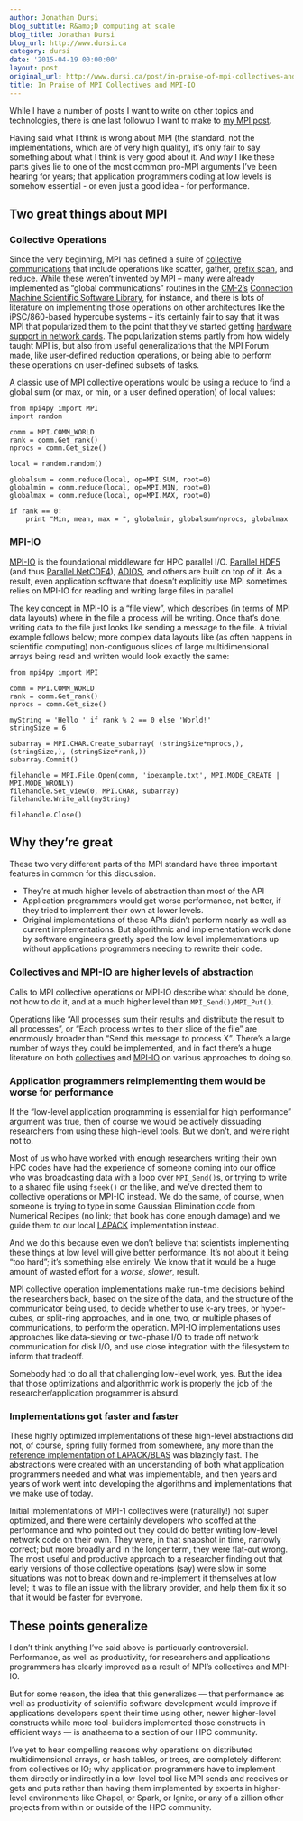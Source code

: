 ```yaml
---
author: Jonathan Dursi
blog_subtitle: R&amp;D computing at scale
blog_title: Jonathan Dursi
blog_url: http://www.dursi.ca
category: dursi
date: '2015-04-19 00:00:00'
layout: post
original_url: http://www.dursi.ca/post/in-praise-of-mpi-collectives-and-mpi-io.html
title: In Praise of MPI Collectives and MPI-IO
---
```


<p>While I have a number of posts I want to write on other topics and technologies, there is one last followup I want to make to <a href="http://www.dursi.ca/hpc-is-dying-and-mpi-is-killing-it/">my MPI post</a>.</p>

<p>Having said what I think is wrong about MPI (the standard, not the implementations, which are of very high quality), it’s only fair to say something about what I think is very good about it.  And <em>why</em> I like these parts gives lie to one of the most common pro-MPI arguments I’ve been hearing for years; that application programmers coding at low levels is somehow essential - or even just a good idea - for performance.</p>

<h2 id="two-great-things-about-mpi">Two great things about MPI</h2>

<h3 id="collective-operations">Collective Operations</h3>
<p>Since the very beginning, MPI has defined a suite of <a href="https://computing.llnl.gov/tutorials/mpi/#Collective_Communication_Routines">collective communications</a> that include operations like scatter, gather, <a href="http://en.wikipedia.org/wiki/Prefix_sum">prefix scan</a>, and reduce.  While these weren’t invented by MPI – many were already implemented as “global communications” routines in the <a href="http://en.wikipedia.org/wiki/Connection_Machine">CM-2’s</a> <a href="http://ieeexplore.ieee.org/xpl/articleDetails.jsp?arnumber=365582">Connection Machine Scientific Software Library</a>, for instance, and there is lots of literature on implementing those operations on other architectures like the iPSC/860-based hypercube systems – it’s certainly fair to say that it was MPI that popularized them to the point that they’ve started getting <a href="http://www.mellanox.com/page/products_dyn?product_family=104&amp;menu_section=73">hardware support in network cards</a>. The popularization stems partly from how widely taught MPI is, but also from useful generalizations that the MPI Forum made, like user-defined reduction operations, or being able to perform these operations on user-defined subsets of tasks.</p>

<p>A classic use of MPI collective operations would be using a reduce to find a global sum (or max, or min, or a user defined operation) of local values:</p>

<pre><code class="language-python">from mpi4py import MPI
import random

comm = MPI.COMM_WORLD
rank = comm.Get_rank()
nprocs = comm.Get_size()

local = random.random()

globalsum = comm.reduce(local, op=MPI.SUM, root=0)
globalmin = comm.reduce(local, op=MPI.MIN, root=0)
globalmax = comm.reduce(local, op=MPI.MAX, root=0)

if rank == 0:
    print "Min, mean, max = ", globalmin, globalsum/nprocs, globalmax
</code></pre>

<h3 id="mpi-io">MPI-IO</h3>

<p><a href="http://beige.ucs.indiana.edu/I590/node86.html">MPI-IO</a> is the foundational middleware for HPC parallel I/O.  <a href="https://hdfgroup.org/HDF5/PHDF5/">Parallel HDF5</a> (and thus <a href="http://www.unidata.ucar.edu/software/netcdf/docs_rc/parallel_io.html">Parallel NetCDF4</a>), <a href="https://www.olcf.ornl.gov/center-projects/adios/">ADIOS</a>, and others are built on top of it.  As a result, even application software that doesn’t explicitly use MPI sometimes relies on MPI-IO for reading and writing large files in parallel.</p>

<p>The key concept in MPI-IO is a “file view”, which describes (in terms of MPI data layouts) where in the file a process will be writing.  Once that’s done, writing data to the file just looks like sending a message to the file.  A trivial example follows below; more complex data layouts like (as often happens in scientific computing) non-contiguous slices of large multidimensional arrays being read and written would look exactly the same:</p>

<pre><code class="language-python">from mpi4py import MPI

comm = MPI.COMM_WORLD
rank = comm.Get_rank()
nprocs = comm.Get_size()

myString = 'Hello ' if rank % 2 == 0 else 'World!'
stringSize = 6

subarray = MPI.CHAR.Create_subarray( (stringSize*nprocs,), (stringSize,), (stringSize*rank,))
subarray.Commit()

filehandle = MPI.File.Open(comm, 'ioexample.txt', MPI.MODE_CREATE | MPI.MODE_WRONLY)
filehandle.Set_view(0, MPI.CHAR, subarray)
filehandle.Write_all(myString)

filehandle.Close()
</code></pre>

<h2 id="why-theyre-great">Why they’re great</h2>

<p>These two very different parts of the MPI standard have three important features in common for this discussion.</p>

<ul>
  <li>They’re at much higher levels of abstraction than most of the API</li>
  <li>Application programmers would get worse performance, not better, if they tried to implement their own at lower levels.</li>
  <li>Original implementations of these APIs didn’t perform nearly as well as current implementations.  But algorithmic and implementation work done by software engineers greatly sped the low level implementations up without applications programmers needing to rewrite their code.</li>
</ul>

<h3 id="collectives-and-mpi-io-are-higher-levels-of-abstraction">Collectives and MPI-IO are higher levels of abstraction</h3>

<p>Calls to MPI collective operations or MPI-IO describe what should be done, not how to do it, and at a much higher level than <code>MPI_Send()/MPI_Put()</code>.</p>

<p>Operations like “All processes sum their results and distribute the result to all processes”, or “Each process writes to their slice of the file” are enormously broader than “Send this message to process X”.  There’s a large number of ways they could be implemented, and in fact there’s a huge literature on both <a href="https://scholar.google.ca/scholar?q=mpi+collectives">collectives</a> and <a href="https://scholar.google.ca/scholar?q=mpi-io">MPI-IO</a> on various approaches to doing so.</p>

<h3 id="application-programmers-reimplementing-them-would-be-worse-for-performance">Application programmers reimplementing them would be worse for performance</h3>

<p>If the “low-level application programming is essential for high performance” argument was true, then of course we would be actively dissuading researchers from using these high-level tools.  But we don’t, and we’re right not to.</p>

<p>Most of us who have worked with enough researchers writing their own HPC codes have had the experience of someone coming into our office who was broadcasting data with a loop over <code>MPI_Send()</code>s, or trying to write to a shared file using <code>fseek()</code> or the like, and we’ve directed them to collective operations or MPI-IO instead.  We do the same, of course, when someone is trying to type in some Gaussian Elimination code from Numerical Recipes (no link; that book has done enough damage) and we guide them to our local <a href="http://en.wikipedia.org/wiki/LAPACK">LAPACK</a> implementation instead.</p>

<p>And we do this because even we don’t believe that scientists implementing these things at low level will give better performance.  It’s not about it being “too hard”; it’s something else entirely.  We know that it would be a huge amount of wasted effort for a <em>worse</em>, <em>slower</em>, result.</p>

<p>MPI collective operation implementations make run-time decisions behind the researchers back, based on the size of the data, and the structure of the communicator being used, to decide whether to use k-ary trees, or hyper-cubes, or split-ring approaches, and in one, two, or multiple phases of communications, to perform the operation.  MPI-IO implementations uses approaches like data-sieving or two-phase I/O to trade off network communication for disk I/O, and use close integration with the filesystem to inform that tradeoff.</p>

<p>Somebody had to do all that challenging low-level work, yes.  But the idea that those optimizations and algorithmic work is properly the job of the researcher/application programmer is absurd.</p>

<h3 id="implementations-got-faster-and-faster">Implementations got faster and faster</h3>

<p>These highly optimized implementations of these high-level abstractions did not, of course, spring fully formed from somewhere, any more than the <a href="http://www.netlib.org/lapack/">reference implementation of LAPACK/BLAS</a> was blazingly fast.  The abstractions were created with an understanding of both what application programmers needed and what was implementable, and then years and years of work went into developing the algorithms and implementations that we make use of today.</p>

<p>Initial implementations of MPI-1 collectives were (naturally!) not super optimized, and there were certainly developers who scoffed at the performance and who pointed out they could do better writing low-level network code on their own.  They were, in that snapshot in time, narrowly correct; but more broadly and in the longer term, they were flat-out wrong.  The most useful and productive approach to a researcher finding out that early versions of those collective operations (say) were slow in some situations was not to break down and re-implement it themselves at low level; it was to file an issue with the library provider, and help them fix it so that it would be faster for everyone.</p>

<h2 id="these-points-generalize">These points generalize</h2>

<p>I don’t think anything I’ve said above is particuarly controversial. Performance, as well as productivity, for researchers and applications programmers has clearly improved as a result of MPI’s collectives and MPI-IO.</p>

<p>But for some reason, the idea that this generalizes — that performance as well as productivity of scientific software development would improve if applications developers spent their time using other, newer higher-level constructs while more tool-builders implemented those constructs in efficient ways — is anathaema to a section of our HPC community.</p>

<p>I’ve yet to hear compelling reasons why operations on distributed multidimensional arrays, or hash tables, or trees, are completely different from collectives or IO; why application programmers have to implement them directly or indirectly in a low-level tool like MPI sends and receives or gets and puts rather than having them implemented by experts in higher-level environments like Chapel, or Spark, or Ignite, or any of a zillion other projects from within or outside of the HPC community.</p>